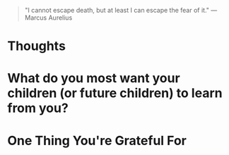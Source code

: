 
> \"I cannot escape death, but at least I can escape the fear of it.\" — Marcus Aurelius

# Thoughts

# What do you most want your children (or future children) to learn from you?

# One Thing You're Grateful For


